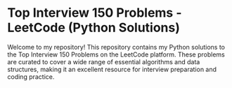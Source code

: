 # Top Interview 150 Problems - LeetCode (Python Solutions)
Welcome to my repository! This repository contains my Python solutions to the Top Interview 150 Problems on the LeetCode platform. These problems are curated to cover a wide range of essential algorithms and data structures, making it an excellent resource for interview preparation and coding practice.
